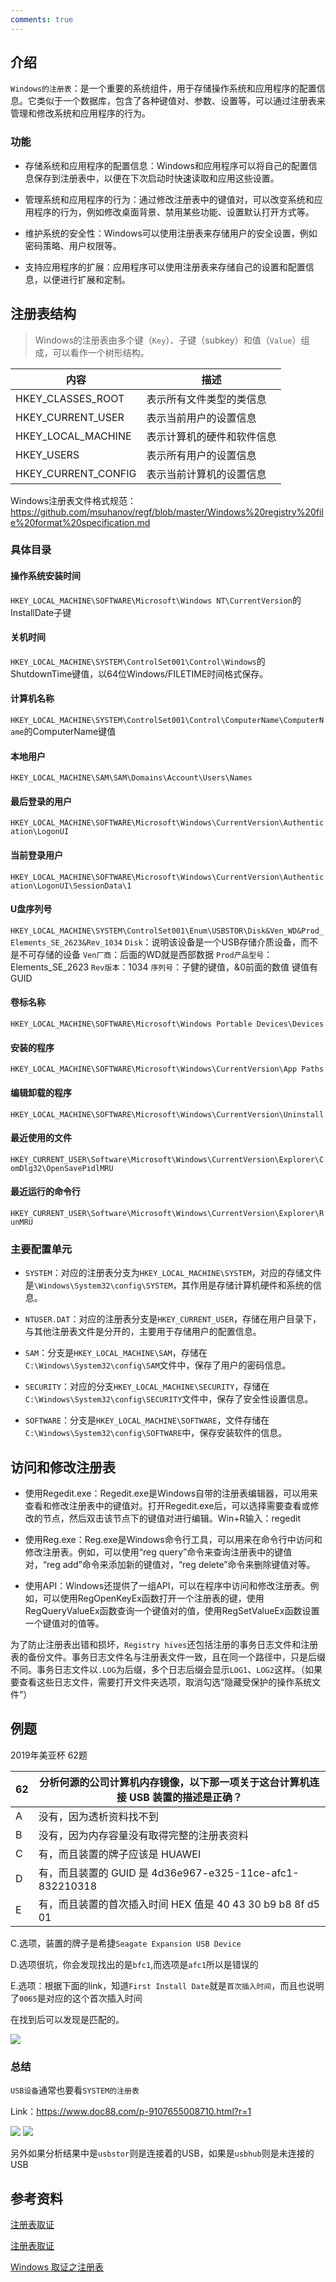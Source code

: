 ```yaml
---
comments: true
---
```


## 介绍

 `Windows的注册表`：是一个重要的系统组件，用于存储操作系统和应用程序的配置信息。它类似于一个数据库，包含了各种键值对、参数、设置等，可以通过注册表来管理和修改系统和应用程序的行为。
### 功能
- 存储系统和应用程序的配置信息：Windows和应用程序可以将自己的配置信息保存到注册表中，以便在下次启动时快速读取和应用这些设置。

- 管理系统和应用程序的行为：通过修改注册表中的键值对，可以改变系统和应用程序的行为，例如修改桌面背景、禁用某些功能、设置默认打开方式等。

- 维护系统的安全性：Windows可以使用注册表来存储用户的安全设置，例如密码策略、用户权限等。

- 支持应用程序的扩展：应用程序可以使用注册表来存储自己的设置和配置信息，以便进行扩展和定制。

## 注册表结构

> Windows的注册表由多个键（`Key`）、子键（subkey）和值（`Value`）组成，可以看作一个树形结构。

| 内容                | 描述                       |
| ------------------- | -------------------------- |
| HKEY_CLASSES_ROOT   | 表示所有文件类型的类信息   |
| HKEY_CURRENT_USER   | 表示当前用户的设置信息     |
| HKEY_LOCAL_MACHINE  | 表示计算机的硬件和软件信息 |
| HKEY_USERS          | 表示所有用户的设置信息     |
| HKEY_CURRENT_CONFIG | 表示当前计算机的设置信息   |

Windows注册表文件格式规范：https://github.com/msuhanov/regf/blob/master/Windows%20registry%20file%20format%20specification.md

### 具体目录

#### 操作系统安装时间

`HKEY_LOCAL_MACHINE\SOFTWARE\Microsoft\Windows NT\CurrentVersion`的InstallDate子键

#### 关机时间

`HKEY_LOCAL_MACHINE\SYSTEM\ControlSet001\Control\Windows`的ShutdownTime键值，以64位Windows/FILETIME时间格式保存。

#### 计算机名称

`HKEY_LOCAL_MACHINE\SYSTEM\ControlSet001\Control\ComputerName\ComputerName`的ComputerName键值

#### 本地用户

`HKEY_LOCAL_MACHINE\SAM\SAM\Domains\Account\Users\Names`

#### 最后登录的用户

`HKEY_LOCAL_MACHINE\SOFTWARE\Microsoft\Windows\CurrentVersion\Authentication\LogonUI`

#### 当前登录用户

`HKEY_LOCAL_MACHINE\SOFTWARE\Microsoft\Windows\CurrentVersion\Authentication\LogonUI\SessionData\1`

#### U盘序列号

`HKEY_LOCAL_MACHINE\SYSTEM\ControlSet001\Enum\USBSTOR\Disk&Ven_WD&Prod_Elements_SE_2623&Rev_1034`
`Disk`：说明该设备是一个USB存储介质设备，而不是不可存储的设备
`Ven厂商`：后面的WD就是西部数据
`Prod产品型号`：Elements_SE_2623
`Rev版本`：1034
`序列号`：子健的键值，&0前面的数值
键值有GUID

#### 卷标名称

`HKEY_LOCAL_MACHINE\SOFTWARE\Microsoft\Windows Portable Devices\Devices`

#### 安装的程序

`HKEY_LOCAL_MACHINE\SOFTWARE\Microsoft\Windows\CurrentVersion\App Paths`

#### 编辑卸载的程序

`HKEY_LOCAL_MACHINE\SOFTWARE\Microsoft\Windows\CurrentVersion\Uninstall`

#### 最近使用的文件

`HKEY_CURRENT_USER\Software\Microsoft\Windows\CurrentVersion\Explorer\ComDlg32\OpenSavePidlMRU`

#### 最近运行的命令行

`HKEY_CURRENT_USER\Software\Microsoft\Windows\CurrentVersion\Explorer\RunMRU`

### 主要配置单元

- `SYSTEM`：对应的注册表分支为`HKEY_LOCAL_MACHINE\SYSTEM`，对应的存储文件是`\Windows\System32\config\SYSTEM`，其作用是存储计算机硬件和系统的信息。

- `NTUSER.DAT`：对应的注册表分支是`HKEY_CURRENT_USER`，存储在用户目录下，与其他注册表文件是分开的，主要用于存储用户的配置信息。

- `SAM`：分支是`HKEY_LOCAL_MACHINE\SAM`，存储在`C:\Windows\System32\config\SAM`文件中，保存了用户的密码信息。

- `SECURITY`：对应的分支`HKEY_LOCAL_MACHINE\SECURITY`，存储在`C:\Windows\System32\config\SECURITY`文件中，保存了安全性设置信息。

- `SOFTWARE`：分支是`HKEY_LOCAL_MACHINE\SOFTWARE`，文件存储在`C:\Windows\System32\config\SOFTWARE`中，保存安装软件的信息。
## 访问和修改注册表

- 使用Regedit.exe：Regedit.exe是Windows自带的注册表编辑器，可以用来查看和修改注册表中的键值对。打开Regedit.exe后，可以选择需要查看或修改的节点，然后双击该节点下的键值对进行编辑。Win+R输入：regedit

- 使用Reg.exe：Reg.exe是Windows命令行工具，可以用来在命令行中访问和修改注册表。例如，可以使用“reg query”命令来查询注册表中的键值对，“reg add”命令来添加新的键值对，“reg delete”命令来删除键值对等。

- 使用API：Windows还提供了一组API，可以在程序中访问和修改注册表。例如，可以使用RegOpenKeyEx函数打开一个注册表的键，使用RegQueryValueEx函数查询一个键值对的值，使用RegSetValueEx函数设置一个键值对的值等。

为了防止注册表出错和损坏，`Registry hives`还包括注册的事务日志文件和注册表的备份文件。事务日志文件名与注册表文件一致，且在同一个路径中，只是后缀不同。事务日志文件以`.LOG`为后缀，多个日志后缀会显示`LOG1`、`LOG2`这样。（如果要查看这些日志文件，需要打开文件夹选项，取消勾选“隐藏受保护的操作系统文件”）

## 例题

2019年美亚杯 62题

| 62                                                     | 分析何源的公司计算机内存镜像，以下那一项关于这台计算机连接 USB 装置的描述是正确？ |
| ------------------------------------------------------ | ------------------------------------------------------------ |
| A                                                      | 没有，因为透析资料找不到                                     |
| B                                                      | 没有，因为内存容量没有取得完整的注册表资料                   |
| C                                                      | 有，而且装置的牌子应该是 HUAWEI                              |
| D                                                      | 有，而且装置的 GUID 是 4d36e967-e325-11ce-afc1-832210318     |
| E                                                      | 有，而且装置的首次插入时间 HEX 值是 40 43 30 b9 b8 8f d5 01  |

C.选项，装置的牌子是希捷`Seagate Expansion USB Device` 

D.选项很坑，你会发现找出的是`bfc1`,而选项是`afc1`所以是错误的

E.选项：根据下面的link，知道`First Install Date`就是`首次插入时间`，而且也说明了`0065`是对应的这个首次插入时间

在找到后可以发现是匹配的。

![](https://didctf-blog-post.oss-cn-beijing.aliyuncs.com/Writeup/image-20221013225204591.png)


### 总结

`USB设备`通常也要看`SYSTEM的注册表`

Link：https://www.doc88.com/p-9107655008710.html?r=1

![](https://didctf-blog-post.oss-cn-beijing.aliyuncs.com/Writeup/image-20221013224354993.png)
![](https://didctf-blog-post.oss-cn-beijing.aliyuncs.com/Writeup/image-20221013224427613.png)


另外如果分析结果中是`usbstor`则是连接着的USB，如果是`usbhub`则是未连接的USB

## 参考资料

[注册表取证](https://blog.csdn.net/wow0524/article/details/130301808)

[注册表取证](https://blog.csdn.net/qq_62794597/article/details/127844618)

[Windows 取证之注册表](https://baijiahao.baidu.com/s?id=1703501297715999830&wfr=spider&for=pc)
